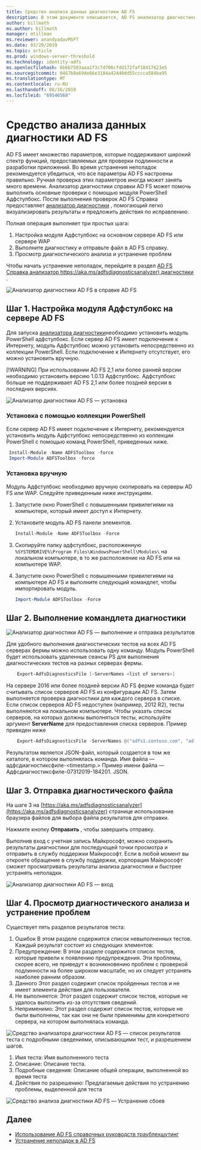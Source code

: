 ```yaml
---
title: Средство анализа данных диагностики AD FS
description: В этом документе описывается, AD FS анализатор диагностики справки и как он может выполнять основные проверки с помощью модуля AD FS диагностики PowerShell.
author: billmath
ms.author: billmath
manager: mtillman
ms.reviewer: anandyadavMSFT
ms.date: 03/29/2019
ms.topic: article
ms.prod: windows-server-threshold
ms.technology: identity-adfs
ms.openlocfilehash: 6b6b7563aaa1f3c7d706cfdd172faf18417623e5
ms.sourcegitcommit: 0467b8e69de66e3184a42440dd55cccca584ba95
ms.translationtype: MT
ms.contentlocale: ru-RU
ms.lasthandoff: 08/16/2019
ms.locfileid: "69546568"
---
```

# <a name="ad-fs-help-diagnostics-analyzer"></a>Средство анализа данных диагностики AD FS

AD FS имеет множество параметров, которые поддерживают широкий спектр функций, предоставляемых для проверки подлинности и разработки приложений. Во время устранения неполадок рекомендуется убедиться, что все параметры AD FS настроены правильно. Ручная проверка этих параметров иногда может занять много времени. Анализатор диагностики справки AD FS может помочь выполнить основные проверки с помощью модуля PowerShell Адфстулбокс. После выполнения проверок AD FS Справка предоставляет [анализатор диагностики](https://aka.ms/adfsdiagnosticsanalyzer) , помогающий легко визуализировать результаты и предложить действия по исправлению.

Полная операция выполняет три простых шага:

1. Настройка модуля Адфстулбокс на основном сервере AD FS или сервере WAP
2. Выполните диагностику и отправьте файл в AD FS справку.
3. Просмотр диагностического анализа и устранение проблем

Чтобы начать устранение неполадок, перейдите в раздел [AD FS Справка анализатор https://aka.ms/adfsdiagnosticsanalyzer) диагностики](https://aka.ms/adfsdiagnosticsanalyzer) .

![Анализатор диагностики AD FS в справке AD FS](media/ad-fs-diagonostics-analyzer/home.png)

## <a name="step-1-setup-the-adfstoolbox-module-on-ad-fs-server"></a>Шаг 1. Настройка модуля Адфстулбокс на сервере AD FS

Для запуска [анализатора диагностики](https://aka.ms/adfsdiagnosticsanalyzer)необходимо установить модуль PowerShell адфстулбокс. Если сервер AD FS имеет подключение к Интернету, модуль Адфстулбокс можно установить непосредственно из коллекции PowerShell. Если подключение к Интернету отсутствует, его можно установить вручную. 

[!WARNING]
При использовании AD FS 2,1 или более ранней версии необходимо установить версию 1.0.13 Адфстулбокс. Адфстулбокс больше не поддерживает AD FS 2,1 или более поздней версии в последних версиях.

![Анализатор диагностики AD FS — установка](media/ad-fs-diagonostics-analyzer/step1_v2.png)

### <a name="setup-using-powershell-gallery"></a>Установка с помощью коллекции PowerShell

Если сервер AD FS имеет подключение к Интернету, рекомендуется установить модуль Адфстулбокс непосредственно из коллекции PowerShell с помощью команд PowerShell, приведенных ниже.

   ```powershell
    Install-Module -Name ADFSToolbox -force
    Import-Module ADFSToolbox -force
   ```

### <a name="setup-manually"></a>Установка вручную

Модуль Адфстулбокс необходимо вручную скопировать на серверы AD FS или WAP. Следуйте приведенным ниже инструкциям.

1. Запустите окно PowerShell с повышенными привилегиями на компьютере, который имеет доступ к Интернету.
2. Установите модуль AD FS панели элементов.

    ```powershell
    Install-Module -Name ADFSToolbox -Force
    ```
3. Скопируйте папку адфстулбокс, расположенную `%SYSTEMDRIVE%\Program Files\WindowsPowerShell\Modules\` на локальном компьютере, в то же расположение на AD FS или на компьютере WAP.

4. Запустите окно PowerShell с повышенными привилегиями на компьютере AD FS и выполните следующий командлет, чтобы импортировать модуль.

    ```powershell
    Import-Module ADFSToolbox -Force
    ```

## <a name="step-2-execute-the-diagnostics-cmdlet"></a>Шаг 2. Выполнение командлета диагностики

![Анализатор диагностики AD FS — выполнение и отправка результатов](media/ad-fs-diagonostics-analyzer/step2_v2.png)

Для удобного выполнения диагностических тестов на всех AD FS серверах фермы можно использовать одну команду. Модуль PowerShell будет использовать удаленные сеансы PS для выполнения диагностических тестов на разных серверах фермы.

```powershell
    Export-AdfsDiagnosticsFile [-ServerNames <list of servers>]
```

На сервере 2016 или более поздней версии AD FS ферме команда будет считывать список серверов AD FS из конфигурации AD FS. Затем выполняется проверка диагностики для каждого сервера в списке. Если список серверов AD FS недоступен (например, 2012 R2), тесты выполняются на локальном компьютере. Чтобы указать список серверов, на которых должны выполняться тесты, используйте аргумент **ServerName** для предоставления списка серверов. Пример приведен ниже

```powershell
    Export-AdfsDiagnosticsFile -ServerNames @("adfs1.contoso.com", "adfs2.contoso.com")
```

Результатом является JSON-файл, который создается в том же каталоге, в котором выполнялась команда. Имя файла — адфсдиагностиксфиле-\<timestamp.\> Пример имени файла — Адфсдиагностиксфиле-07312019-184201. JSON.

## <a name="step-3-upload-the-diagnostics-file"></a>Шаг 3. Отправка диагностического файла

На шаге 3 на [https://aka.ms/adfsdiagnosticsanalyzer](https://aka.ms/adfsdiagnosticsanalyzer) странице использование браузера файлов для выбора файла результатов для отправки.

Нажмите кнопку **Отправить** , чтобы завершить отправку.

Выполнив вход с учетная запись Майкрософт, можно сохранить результаты диагностики для последующей точки просмотра и отправить в службу поддержки Майкрософт. Если в любой момент вы откроете обращение в службу поддержки, корпорация Майкрософт сможет просматривать результаты анализа диагностики и быстрее устранять неполадки.

![Анализатор диагностики AD FS — вход](media/ad-fs-diagonostics-analyzer/sign_in_step.png)

## <a name="step-4-view-diagnostics-analysis-and-resolve-any-issues"></a>Шаг 4. Просмотр диагностического анализа и устранение проблем

Существует пять разделов результатов теста:

1. Ошибок В этом разделе содержится список невыполненных тестов. Каждый результат состоит из следующих элементов:
2. Предупреждение: В этом разделе содержится список тестов, которые привели к появлению предупреждения. Эти проблемы, скорее всего, не приведут к возникновению проблем с проверкой подлинности на более широком масштабе, но их следует устранять наиболее ранним образом.
3. Данного Этот раздел содержит список пройденных тестов и не имеет элемента действия для пользователя.
4. Не выполняется: Этот раздел содержит список тестов, которые не удалось выполнить из-за отсутствия сведений.
5. Неприменимо: Этот раздел содержит список тестов, которые не были выполнены, так как они не были применимы для конкретного сервера, на котором выполнялась команда.

![Средство анализатора диагностики AD FS — список](media/ad-fs-diagonostics-analyzer/step3a_v3.png) результатов теста с подробными сведениями, описывающими тест, и разрешением шагов.

1. Имя теста: Имя выполненного теста
2. Описание: Описание теста.
3. Подробные сведения: Описание общей операции, выполненной во время теста
4. Действия по разрешению: Предлагаемые действия по устранению проблемы, выделенной для теста

![Средство анализа диагностики AD FS — Устранение сбоев](media/ad-fs-diagonostics-analyzer/step3b_v3.png)

## <a name="next"></a>Далее

- [Использование AD FS справочных руководств траублехшутинг](https://aka.ms/adfshelp/troubleshooting )
- [Устранение неполадок в AD FS](ad-fs-tshoot-overview.md)

